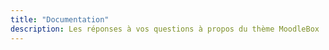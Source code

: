 ```yaml
---
title: "Documentation"
description: Les réponses à vos questions à propos du thème MoodleBox
---
```

